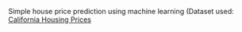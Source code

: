 Simple house price prediction using machine learning (Dataset used: [California Housing Prices](https://www.kaggle.com/datasets/camnugent/california-housing-prices) 
